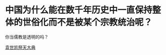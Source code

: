 # 中国为什么能在数千年历史中一直保持整体的世俗化而不是被某个宗教统治呢？

你当儒教是透明的吗？

[袁世凯祭天大典](https://link.zhihu.com/?target=https%3A//b23.tv/av15024477)

